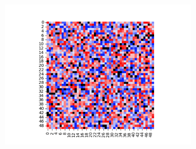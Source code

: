![Evolution of strategic voting](https://github.com/tamayasar/Strategic-Voting-Model/blob/main/img/evolution.gif)
